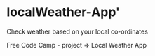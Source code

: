 # localWeather-App'

Check weather based on your local co-ordinates

Free Code Camp - project => Local Weather App

